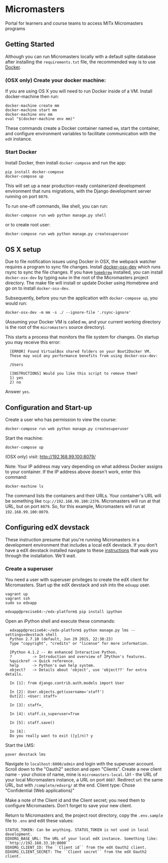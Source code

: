 # Micromasters
Portal for learners and course teams to access MITx Micromasters programs

## Getting Started

Although you can run Micromasters locally with a default sqlite database after
installing the ``requirements.txt`` file, the recommended way is to 
use [Docker](https://www.docker.io).


### (OSX only) Create your docker machine:

If you are using OS X you will need to run Docker inside of a VM. Install docker-machine then run:

    docker-machine create mm
    docker-machine start mm
    docker-machine env mm
    eval "$(docker-machine env mm)"

These commands create a Docker container named ``mm``, start the
container, and configure environment variables to facilitate communication
with the ``edX`` instance.

### Start Docker
Install Docker, then install ``docker-compose`` and run the app: 

    pip install docker-compose 
    docker-compose up

This will set up a near production-ready containerized development 
environment that runs migrations, with the Django development server 
running on port ``8079``.

To run one-off commands, like shell, you can run:

    docker-compose run web python manage.py shell

or to create root user:

    docker-compose run web python manage.py createsuperuser


## OS X setup

Due to file notification issues using Docker in OSX, the webpack watcher requires a program
to sync file changes. Install [docker-osx-dev](https://github.com/brikis98/docker-osx-dev) which
runs rsync to sync the file changes. If you have [``homebrew``](http://brew.sh/) installed, you can 
install ``docker-osx-dev`` by typing ``make`` in the root of the Micromasters
project directory. The make file will install or update Docker using Homebrew
and go on to install ``docker-osx-dev``.

Subsequently, before you run the application with ``docker-compose up``, 
you would run:
  
    docker-osx-dev -m mm -s ./ --ignore-file '.rsync-ignore'

(Assuming your Docker VM is called ``mm``, and your current working
directory is the root of the ``micromasters`` source directory).

This starts a process that monitors the file system for changes. On startup
you may receive this error:
  
      [ERROR] Found VirtualBox shared folders on your Boot2Docker VM. 
      These may void any performance benefits from using docker-osx-dev:
      
      /Users
      
      [INSTRUCTIONS] Would you like this script to remove them?
      1) yes
      2) no

Answer ``yes``.

## Configuration and Start-up

Create a user who has permission to view the course:

    docker-compose run web python manage.py createsuperuser

Start the machine:

    docker-compose up

(OSX only) visit: http://192.168.99.100:8079/

Note: Your IP address may vary depending on what address Docker 
assigns to your container.  If the IP address above doesn't work, enter 
this command:

    docker-machine ls

The command lists the containers and their URLs.  Your container's URL
will be something like ``tcp://192.168.99.100:2376``.  Micromasters will 
run at that URL, but on port ``8079``.  So, for this example, Micromasters 
will run at ``192.168.99.100:8079``.

## Configuring edX devstack

These instruction presume that you're running Micromasters in a development 
environment that includes a local edX devstack.  If you don't have a edX
devstack installed navigate to these
[instructions](https://openedx.atlassian.net/wiki/display/OpenOPS/Running+Devstack)
that walk you through the installation.  We'll wait.

### Create a superuser 
   
You need a user with superuser privileges to create the edX client for 
Micromasters.  Start up the edX devstack and ssh into the ``edxapp`` user.

    vagrant up
    vagrant ssh
    sudo su edxapp

    edxapp@precise64:~/edx-platform$ pip install ipython

Open an iPython shell and execute these commands:

      edxapp@precise64:~/edx-platform$ python manage.py lms --settings=devstack shell
      Python 2.7.10 (default, Jun 29 2015, 22:38:23)
      Type "copyright", "credits" or "license" for more information.

      IPython 4.1.2 -- An enhanced Interactive Python.
      ?         -> Introduction and overview of IPython's features.
      %quickref -> Quick reference.
      help      -> Python's own help system.
      object?   -> Details about 'object', use 'object??' for extra details.

      In [1]: from django.contrib.auth.models import User

      In [2]: User.objects.get(username='staff')
      Out[2]: <User: staff>

      In [3]: staff=_

      In [4]: staff.is_superuser=True

      In [5]: staff.save()

      In [6]:
      Do you really want to exit ([y]/n)? y

Start the LMS:

    paver devstack lms

Navigate to ``localhost:8000/admin`` and login with the superuser account.
Scroll down to the "Oauth2" section and open "Clients".
Create a new client
    name - your choice of name, mine is ``micromasters-local``.
    Url - the URL of your local Micromasters instance, a URL on port ``8087``.
    Redirect url: the same URL, but with ``/complete/edxorg/`` at the end. 
    Client type: Chose "Confidential (Web applications)"

Make a note of the Client id and the Client secret; you need them to
configure Micromasters.  Don't forget to save your new client.

Return to Micromasters and, the project root directory, copy the 
``.env.sample`` file to ``.env`` and edit these values:
    
    STATUS_TOKEN: Can be anything. STATUS_TOKEN is not used in local development.
    EDXORG_BASE_URL: The URL of your local edX instance. Something like: ``http://192.168.33.10:8000``
    EDXORG_CLIENT_ID: The ``Client id`` from the edX Oauth2 client.
    EDXORG_CLIENT_SECRET: The ``Client secret`` from the edX Oauth2 client.



